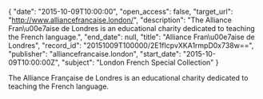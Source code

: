 {
  "date": "2015-10-09T10:00:00", 
  "open_access": false, 
  "target_url": "http://www.alliancefrancaise.london/", 
  "description": "The Alliance Fran\u00e7aise de Londres is an educational charity dedicated to teaching the French language.", 
  "end_date": null, 
  "title": "Alliance Fran\u00e7aise de Londres", 
  "record_id": "20151009T100000/2E1fIcpvXKA1rmpD0x738w==", 
  "publisher": "alliancefrancaise.london", 
  "start_date": "2015-10-09T10:00:00Z", 
  "subject": "London French Special Collection"
}

The Alliance Française de Londres is an educational charity dedicated to teaching the French language.